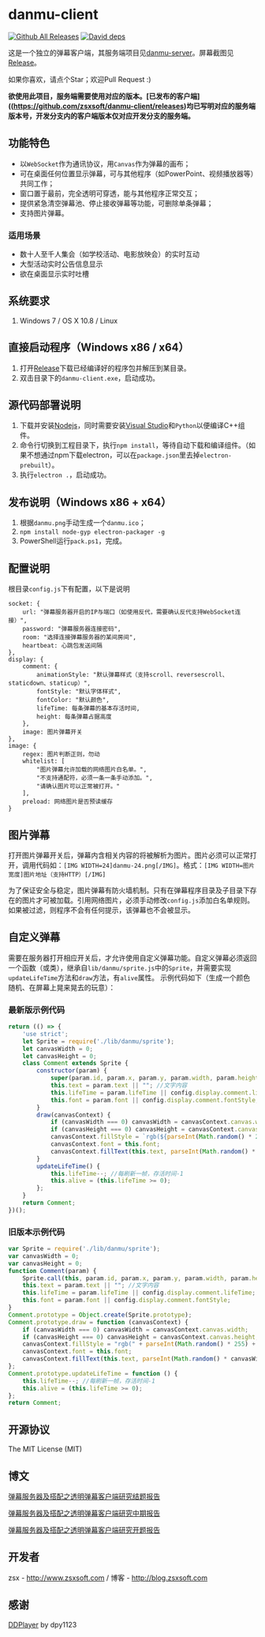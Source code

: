 danmu-client
==========
[![Github All Releases](https://img.shields.io/github/downloads/zsxsoft/danmu-client/total.svg)](https://github.com/zsxsoft/danmu-client/releases)
[![David deps](https://david-dm.org/zsxsoft/danmu-client.svg)](https://david-dm.org/zsxsoft/danmu-client)

这是一个独立的弹幕客户端，其服务端项目见[danmu-server](https://github.com/zsxsoft/danmu-server)。屏幕截图见[Release](https://github.com/zsxsoft/danmu-client/releases)。

如果你喜欢，请点个Star；欢迎Pull Request :)

**欲使用此项目，服务端需要使用对应的版本。[已发布的客户端]((https://github.com/zsxsoft/danmu-client/releases)均已写明对应的服务端版本号，开发分支内的客户端版本仅对应开发分支的服务端。**

## 功能特色
- 以``WebSocket``作为通讯协议，用``Canvas``作为弹幕的画布；
- 可在桌面任何位置显示弹幕，可与其他程序（如PowerPoint、视频播放器等）共同工作；
- 窗口置于最前，完全透明可穿透，能与其他程序正常交互；
- 提供紧急清空弹幕池、停止接收弹幕等功能，可删除单条弹幕；
- 支持图片弹幕。

### 适用场景
- 数十人至千人集会（如学校活动、电影放映会）的实时互动
- 大型活动实时公告信息显示
- 欲在桌面显示实时吐槽

## 系统要求

1. Windows 7 / OS X 10.8 / Linux

## 直接启动程序（Windows  x86 / x64）

1. 打开[Release](https://github.com/zsxsoft/danmu-client/releases)下载已经编译好的程序包并解压到某目录。
2. 双击目录下的``danmu-client.exe``，启动成功。

## 源代码部署说明

1. 下载并安装[Nodejs](https://nodejs.org)，同时需要安装[Visual Studio](https://www.visualstudio.com/en-us/products/visual-studio-express-vs.aspx)和``Python``以便编译C++组件。
2. 命令行切换到工程目录下，执行``npm install``，等待自动下载和编译组件。（如果不想通过npm下载electron，可以在``package.json``里去掉``electron-prebuilt``）。
3. 执行``electron .``，启动成功。

## 发布说明（Windows  x86 + x64）

1. 根据``danmu.png``手动生成一个``danmu.ico``；
1. ``npm install node-gyp electron-packager -g``
1. PowerShell运行``pack.ps1``，完成。

## 配置说明
根目录``config.js``下有配置，以下是说明

    socket: {
        url: "弹幕服务器开启的IP与端口（如使用反代，需要确认反代支持WebSocket连接）",
        password: "弹幕服务器连接密码",
        room: "选择连接弹幕服务器的某间房间",
        heartbeat: 心跳包发送间隔
    },
    display: {
        comment: {
            animationStyle: "默认弹幕样式（支持scroll、reversescroll、staticdown、staticup）",
            fontStyle: "默认字体样式",
            fontColor: "默认颜色",
            lifeTime: 每条弹幕的基本存活时间,
            height: 每条弹幕占据高度
        }, 
        image: 图片弹幕开关
    }, 
    image: {
        regex: 图片判断正则，勿动
        whitelist: [
            "图片弹幕允许加载的网络图片白名单。", 
            "不支持通配符，必须一条一条手动添加。", 
            "请确认图片可以正常被打开。"
        ], 
        preload: 网络图片是否预读缓存
    }

## 图片弹幕
打开图片弹幕开关后，弹幕内含相关内容的将被解析为图片。图片必须可以正常打开，调用代码如：``[IMG WIDTH=24]danmu-24.png[/IMG]``。格式：``[IMG WIDTH=图片宽度]图片地址（支持HTTP）[/IMG]``

为了保证安全与稳定，图片弹幕有防火墙机制。只有在弹幕程序目录及子目录下存在的图片才可被加载。引用网络图片，必须手动修改``config.js``添加白名单规则。如果被过滤，则程序不会有任何提示，该弹幕也不会被显示。

## 自定义弹幕
需要在服务器打开相应开关后，才允许使用自定义弹幕功能。自定义弹幕必须返回一个函数（或类），继承自``lib/danmu/sprite.js``中的``Sprite``，并需要实现``updateLifeTime``方法和``draw``方法，有``alive``属性。
示例代码如下（生成一个颜色随机、在屏幕上晃来晃去的玩意）：

### 最新版示例代码 
```javascript
return (() => {
    'use strict';
    let Sprite = require('./lib/danmu/sprite');
    let canvasWidth = 0;
    let canvasHeight = 0;
    class Comment extends Sprite {
        constructor(param) {
            super(param.id, param.x, param.y, param.width, param.height, param.speed, param.lifeTime);
            this.text = param.text || ""; //文字内容
            this.lifeTime = param.lifeTime || config.display.comment.lifeTime;
            this.font = param.font || config.display.comment.fontStyle;
        }
        draw(canvasContext) {
            if (canvasWidth === 0) canvasWidth = canvasContext.canvas.width;
            if (canvasHeight === 0) canvasHeight = canvasContext.canvas.height;
            canvasContext.fillStyle = `rgb(${parseInt(Math.random() * 255)}, ${parseInt(Math.random() * 255)}, ${parseInt(Math.random() * 255)})`;
            canvasContext.font = this.font;
            canvasContext.fillText(this.text, parseInt(Math.random() * canvasWidth), parseInt(Math.random() * canvasHeight));
        }
        updateLifeTime() {
            this.lifeTime--; //每刷新一帧，存活时间-1
            this.alive = (this.lifeTime >= 0);
        };
    }
    return Comment;
})();

```

### 旧版本示例代码
```javascript
var Sprite = require('./lib/danmu/sprite');
var canvasWidth = 0;
var canvasHeight = 0;
function Comment(param) {
    Sprite.call(this, param.id, param.x, param.y, param.width, param.height, param.speed, param.lifeTime);
    this.text = param.text || ""; //文字内容
    this.lifeTime = param.lifeTime || config.display.comment.lifeTime;
    this.font = param.font || config.display.comment.fontStyle;
}
Comment.prototype = Object.create(Sprite.prototype);
Comment.prototype.draw = function (canvasContext) {
    if (canvasWidth === 0) canvasWidth = canvasContext.canvas.width;
    if (canvasHeight === 0) canvasHeight = canvasContext.canvas.height;
    canvasContext.fillStyle = "rgb(" + parseInt(Math.random() * 255) + ", " + parseInt(Math.random() * 255) + ", " + parseInt(Math.random() * 255) + ")";
    canvasContext.font = this.font;
    canvasContext.fillText(this.text, parseInt(Math.random() * canvasWidth), parseInt(Math.random() * canvasHeight));
};
Comment.prototype.updateLifeTime = function () {
    this.lifeTime--; //每刷新一帧，存活时间-1
    this.alive = (this.lifeTime >= 0);
};
return Comment;
```


## 开源协议
The MIT License (MIT)


## 博文
[弹幕服务器及搭配之透明弹幕客户端研究结题报告](http://blog.zsxsoft.com/post/15)

[弹幕服务器及搭配之透明弹幕客户端研究中期报告](http://blog.zsxsoft.com/post/14)

[弹幕服务器及搭配之透明弹幕客户端研究开题报告](http://blog.zsxsoft.com/post/13)

## 开发者
zsx - http://www.zsxsoft.com / 博客 - http://blog.zsxsoft.com

## 感谢
[DDPlayer](https://github.com/dpy1123/ddplayer) by dpy1123
